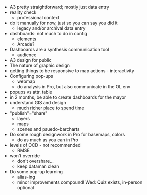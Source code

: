 - A3 pretty straightforward; mostly just data entry
- reality check
	- professional context
- do it manually for now, just so you can say you did it
	- legacy and/or archival data entry
- dashboards: not much to do in config
	- elements
	- Arcade?
- Dashboards are a synthesis communication tool
	- audience
- A3 design for public
- The nature of graphic design
- getting things to be responsive to map actions - interactivity
- Configuring pop-ups
	- webmap
	- do analysis in Pro, but also communicate in the OL env
- popups vs attr. table
- in 2 months, be able to create dashboards for the mayor
- understand GIS and design
	- much richer place to spend time
- "publish"="share"
	- layers
	- maps
	- scenes and psuedo-barcharts
- Do some rough designwork in Pro for basemaps, colors
	- do as much as you can in Pro
- levels of OCD - not recommended
	- RMSE
- won't override
	- don't overshare...
	- keep dataman clean
- Do some pop-up learning
	- alias-ing
	- minor improvements compound!
Wed: Quiz exists, in-person optional
